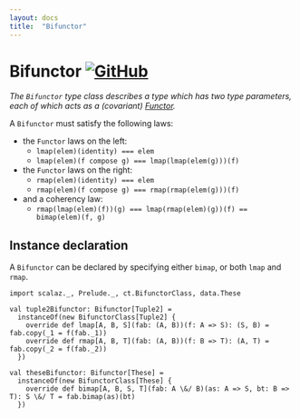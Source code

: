 ```yaml
---
layout: docs
title:  "Bifunctor"
---
```


# Bifunctor [![GitHub](../img/github.png)](https://github.com/scalaz/scalaz/blob/series/8.0.x/base/shared/src/main/scala/scalaz/ct/bifunctor.scala)

*The `Bifunctor` type class describes a type which has two type parameters,
 each of which acts as a (covariant) [Functor](./Functor.html).*

A `Bifunctor` must satisfy the following laws:

- the `Functor` laws on the left:
  - `lmap(elem)(identity) === elem`
  - `lmap(elem)(f compose g) === lmap(lmap(elem(g)))(f)`
- the `Functor` laws on the right:
  - `rmap(elem)(identity) === elem`
  - `rmap(elem)(f compose g) === rmap(rmap(elem(g)))(f)`
- and a coherency law:
  - `rmap(lmap(elem)(f))(g) === lmap(rmap(elem)(g))(f) == bimap(elem)(f, g)`

## Instance declaration

A `Bifunctor` can be declared by specifying either `bimap`, or both `lmap` and `rmap`.

```tut
import scalaz._, Prelude._, ct.BifunctorClass, data.These

val tuple2Bifunctor: Bifunctor[Tuple2] =
  instanceOf(new BifunctorClass[Tuple2] {
    override def lmap[A, B, S](fab: (A, B))(f: A => S): (S, B) = fab.copy(_1 = f(fab._1))
    override def rmap[A, B, T](fab: (A, B))(f: B => T): (A, T) = fab.copy(_2 = f(fab._2))
  })

val theseBifunctor: Bifunctor[These] =
  instanceOf(new BifunctorClass[These] {
    override def bimap[A, B, S, T](fab: A \&/ B)(as: A => S, bt: B => T): S \&/ T = fab.bimap(as)(bt)
  })
```
